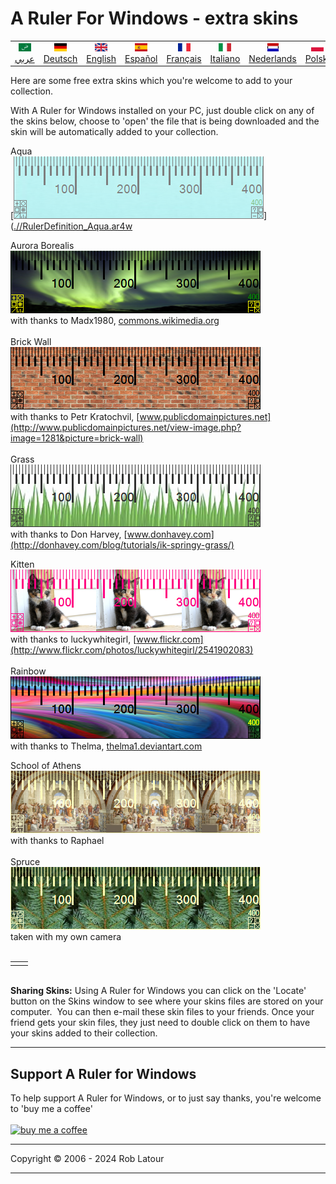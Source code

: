 
# A Ruler For Windows - extra skins

<!-- header -->
|||||||||||
| :---: | :---: | :---: | :---: | :---: |:---: | :---: | :---: |:---: | :---: |
| [![عربي](/images/flags/ar.png)](../en/README.md)<br>[عربي](../ar/README.md) | [![Deutsch](/images/flags/de.png)](../de/README.md)<br>[Deutsch](../de/README.md) | [![English](/images/flags/en-GB.png)](../en/README.md)<br>[English](../en/README.md) | [![Español](/images/flags/es.png)](../es/README.md)<br>[Español](../es/README.md) | [![Français](/images/flags/fr.png)](../fr/README.md)<br>[Français](../fr/README.md)| [![Italiano](/images/flags/it.png)](../it/README.md)<br>[Italiano](../it/README.md) | [![Nederlands](/images/flags/nl.png)](../nl/README.md)<br>[Nederlands](../nl/README.md) | [![Polski](/images/flags/pl.png)](../pl/README.md)<br>[Polski](../pl/README.md) | [![Português](/images/flags/pt.png)](../pt/README.md)<br>[Português](../pt/README.md) | [![Svenska](/images/flags/sv.png)](../sv/README.md)<br>[Svenska](../sv/README.md) |

<!-- header -->

Here are some free extra skins which you're welcome to add to your collection.   
  
With A Ruler for Windows installed on your PC, just double click on any of the skins below, choose to 'open' the file that is being downloaded and the skin will be automatically added to your collection. 

Aqua  
[![Aqua](/images/Aqua.png)]([.//RulerDefinition_Aqua.ar4w](RulerDefinition_Aqua.ar4w?raw=true)
  
Aurora Borealis  
[![Aurora Borealis](/images/AuroraBorealis.png)](RulerDefinition_Aurora%20Borealis.ar4w?raw=true)  
with thanks to Madx1980, [commons.wikimedia.org](http://commons.wikimedia.org/wiki/File:Aurora_Borealis_in_north_pole.jpg)  
   
Brick Wall  
[![Brick Wall](/images/BrickWall.png)](RulerDefinition_Brick%20Wall.ar4w?raw=true)  
with thanks to Petr Kratochvil, [www.publicdomainpictures.net](http://www.publicdomainpictures.net/view-image.php?image=1281&picture=brick-wall)  
   
Grass  
[![Grass](/images/grass.png)](RulerDefinition_Grass.ar4w?raw=true)  
with thanks to Don Harvey, [www.donhavey.com](http://donhavey.com/blog/tutorials/ik-springy-grass/)  

Kitten  
[![Kitten](/images/kitten.png)](RulerDefinition_Kitten.ar4w?raw=true)  
with thanks to luckywhitegirl, [www.flickr.com](http://www.flickr.com/photos/luckywhitegirl/2541902083)  
   
Rainbow  
[![Rainbow](/images/rainbow.png)](RulerDefinition_Rainbow.ar4w?raw=true)  
with thanks to Thelma, [thelma1.deviantart.com](http://thelma1.deviantart.com/) 

School of Athens  
[![School of Athens](/images/ShoolOfAthens.png)](RulerDefinition_School%20of%20Athens.ar4w?raw=true)  
with thanks to Raphael  
   
Spruce  
[![Spruce](/images/spruce.png)](RulerDefinition_Spruce.ar4w?raw=true)  
taken with my own camera   
 

|     |     |
| --- | --- |
|     |     |

   
**Sharing Skins:** Using A Ruler for Windows you can click on the 'Locate' button on the Skins window to see where your skins files are stored on your computer.  You can then e-mail these skin files to your friends. Once your friend gets your skin files, they just need to double click on them to have your skins added to their collection.  


* * * 
## Support A Ruler for Windows

To help support A Ruler for Windows, or to just say thanks, you're welcome to 'buy me a coffee'<br><br>
[<img alt="buy me  a coffee" width="200px" src="https://cdn.buymeacoffee.com/buttons/v2/default-blue.png" />](https://www.buymeacoffee.com/roblatour)
* * *
Copyright © 2006 - 2024 Rob Latour
* * *